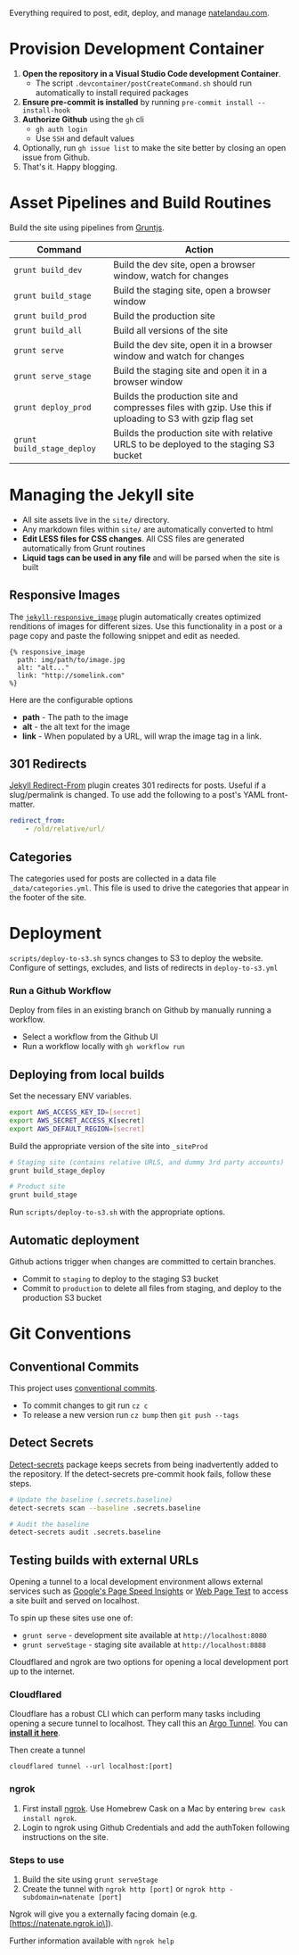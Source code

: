 Everything required to post, edit, deploy, and manage [natelandau.com](https://natelandau.com).

# Provision Development Container

1. **Open the repository in a Visual Studio Code development Container**.
    - The script `.devcontainer/postCreateCommand.sh` should run automatically to install required packages
2. **Ensure pre-commit is installed** by running `pre-commit install --install-hook`
3. **Authorize Github** using the `gh` cli
    - `gh auth login`
    - Use `SSH` and default values
4. Optionally, run `gh issue list` to make the site better by closing an open issue from Github.
5. That's it. Happy blogging.

# Asset Pipelines and Build Routines

Build the site using pipelines from [Gruntjs](https://gruntjs.com/).

| Command                    | Action                                                                                                    |
| -------------------------- | --------------------------------------------------------------------------------------------------------- |
| `grunt build_dev`          | Build the dev site, open a browser window, watch for changes                                              |
| `grunt build_stage`        | Build the staging site, open a browser window                                                             |
| `grunt build_prod`         | Build the production site                                                                                 |
| `grunt build_all`          | Build all versions of the site                                                                            |
| `grunt serve`              | Build the dev site, open it in a browser window and watch for changes                                     |
| `grunt serve_stage`        | Build the staging site and open it in a browser window                                                    |
| `grunt deploy_prod`        | Builds the production site and compresses files with gzip. Use this if uploading to S3 with gzip flag set |
| `grunt build_stage_deploy` | Builds the production site with relative URLS to be deployed to the staging S3 bucket                     |

# Managing the Jekyll site

-   All site assets live in the `site/` directory.
-   Any markdown files within `site/` are automatically converted to html
-   **Edit LESS files for CSS changes**. All CSS files are generated automatically from Grunt routines
-   **Liquid tags can be used in any file** and will be parsed when the site is built

## Responsive Images

The [`jekyll-responsive_image`](https://github.com/wildlyinaccurate/jekyll-responsive-image) plugin automatically creates optimized renditions of images for different sizes. Use this functionality in a post or a page copy and paste the following snippet and edit as needed.

```
{% responsive_image
  path: img/path/to/image.jpg
  alt: "alt..."
  link: "http://somelink.com"
%}
```

Here are the configurable options

-   **path** - The path to the image
-   **alt** - the alt text for the image
-   **link** - When populated by a URL, will wrap the image tag in a link.

## 301 Redirects

[Jekyll Redirect-From](https://github.com/jekyll/jekyll-redirect-from) plugin creates 301 redirects for posts. Useful if a slug/permalink is changed. To use add the following to a post's YAML front-matter.

```yaml
redirect_from:
    - /old/relative/url/
```

## Categories

The categories used for posts are collected in a data file `_data/categories.yml`. This file is used to drive the categories that appear in the footer of the site.

# Deployment

`scripts/deploy-to-s3.sh` syncs changes to S3 to deploy the website. Configure of settings, excludes, and lists of redirects in `deploy-to-s3.yml`

### Run a Github Workflow

Deploy from files in an existing branch on Github by manually running a workflow.

-   Select a workflow from the Github UI
-   Run a workflow locally with `gh workflow run`

## Deploying from local builds

Set the necessary ENV variables.

```bash
export AWS_ACCESS_KEY_ID=[secret]
export AWS_SECRET_ACCESS_K[secret]
export AWS_DEFAULT_REGION=[secret]
```

Build the appropriate version of the site into `_siteProd`

```bash
# Staging site (contains relative URLS, and dummy 3rd party accounts)
grunt build_stage_deploy

# Product site
grunt build_stage
```

Run `scripts/deploy-to-s3.sh` with the appropriate options.

## Automatic deployment

Github actions trigger when changes are committed to certain branches.

-   Commit to `staging` to deploy to the staging S3 bucket
-   Commit to `production` to delete all files from staging, and deploy to the production S3 bucket

# Git Conventions

## Conventional Commits

This project uses [conventional commits](https://github.com/commitizen/cz-cli).

-   To commit changes to git run `cz c`
-   To release a new version run `cz bump` then `git push --tags`

## Detect Secrets

[Detect-secrets](https://github.com/Yelp/detect-secrets) package keeps secrets from being inadvertently added to the repository. If the detect-secrets pre-commit hook fails, follow these steps.

```bash
# Update the baseline (.secrets.baseline)
detect-secrets scan --baseline .secrets.baseline

# Audit the baseline
detect-secrets audit .secrets.baseline
```

## Testing builds with external URLs

Opening a tunnel to a local development environment allows external services such as [Google's Page Speed Insights](https://developers.google.com/speed/pagespeed/insights/) or [Web Page Test](https://www.webpagetest.org) to access a site built and served on localhost.

To spin up these sites use one of:

-   `grunt serve` - development site available at `http://localhost:8080`
-   `grunt serveStage` - staging site available at `http://localhost:8888`

Cloudflared and ngrok are two options for opening a local development port up to the internet.

### Cloudflared

Cloudflare has a robust CLI which can perform many tasks including opening a secure tunnel to localhost. They call this an [Argo Tunnel](https://www.cloudflare.com/products/argo-tunnel/). You can **[install it here](https://developers.cloudflare.com/argo-tunnel/downloads/)**.

Then create a tunnel

```
cloudflared tunnel --url localhost:[port]
```

### ngrok

1. First install [ngrok](https://ngrok.com). Use Homebrew Cask on a Mac by entering `brew cask install ngrok`.
1. Login to ngrok using Github Credentials and add the authToken following instructions on the site.

### Steps to use

1. Build the site using `grunt serveStage`
1. Create the tunnel with `ngrok http [port]` or `ngrok http -subdomain=natenate [port]`

Ngrok will give you a externally facing domain (e.g. \[https://natenate.ngrok.io\]).

Further information available with `ngrok help`
